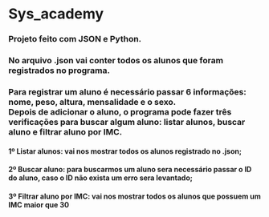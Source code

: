 # Sys_academy

### Projeto feito com JSON e Python.
### No arquivo .json vai conter todos os alunos que foram registrados no programa.
### Para registrar um aluno é necessário passar 6 informações: nome, peso, altura, mensalidade e o sexo. <br> Depois de adicionar o aluno, o programa pode fazer três verificações para buscar algum aluno: listar alunos, buscar aluno e filtrar aluno por IMC.
#### 1º Listar alunos: vai nos mostrar todos os alunos registrado no .json;
#### 2º Buscar aluno: para buscarmos um aluno sera necessário passar o ID do aluno, caso o ID não exista um erro sera levantado;
#### 3º Filtrar aluno por IMC: vai nos mostrar todos os alunos que possuem um IMC maior que 30
